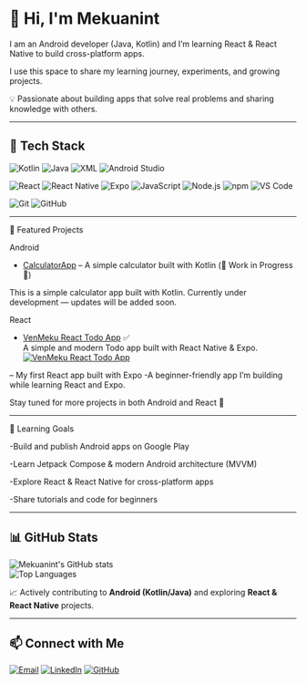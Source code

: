 
# 👋 Hi, I'm Mekuanint


I am an Android developer (Java, Kotlin) and I’m learning React & React Native to build cross-platform apps.
  
I use this space to share my learning journey, experiments, and growing projects.  

💡 Passionate about building apps that solve real problems and sharing knowledge with others. 



---



## 🔧 Tech Stack
![Kotlin](https://img.shields.io/badge/Kotlin-0095D5?style=for-the-badge&logo=kotlin&logoColor=white)
![Java](https://img.shields.io/badge/Java-007396?style=for-the-badge&logo=java&logoColor=white)
![XML](https://img.shields.io/badge/XML-FF6600?style=for-the-badge&logo=xml&logoColor=white)
![Android Studio](https://img.shields.io/badge/Android%20Studio-3DDC84?style=for-the-badge&logo=android-studio&logoColor=white)

![React](https://img.shields.io/badge/React-20232A?style=for-the-badge&logo=react&logoColor=61DAFB)
![React Native](https://img.shields.io/badge/React%20Native-61DAFB?style=for-the-badge&logo=react&logoColor=20232A)
![Expo](https://img.shields.io/badge/Expo-000020?style=for-the-badge&logo=expo&logoColor=white)
![JavaScript](https://img.shields.io/badge/JavaScript-F7DF1E?style=for-the-badge&logo=javascript&logoColor=black)
![Node.js](https://img.shields.io/badge/Node.js-339933?style=for-the-badge&logo=node.js&logoColor=white)
![npm](https://img.shields.io/badge/npm-CB3837?style=for-the-badge&logo=npm&logoColor=white)
![VS Code](https://img.shields.io/badge/VS%20Code-007ACC?style=for-the-badge&logo=visual-studio-code&logoColor=white)

![Git](https://img.shields.io/badge/Git-F05032?style=for-the-badge&logo=git&logoColor=white)
![GitHub](https://img.shields.io/badge/GitHub-181717?style=for-the-badge&logo=github&logoColor=white)



---




📌 Featured Projects

Android

 - [CalculatorApp](https://github.com/VenomX-Meku/ven-meku-calculator) 
 – A simple calculator built with Kotlin
(🚧 Work in Progress 🚧)

This is a simple calculator app built with Kotlin.
Currently under development — updates will be added soon.

React


- [VenMeku React Todo App](https://github.com/VenomX-Meku/VenMeku-React-TodoApp) ✅  
  A simple and modern Todo app built with React Native & Expo.
  [![VenMeku React Todo App](https://img.shields.io/badge/GitHub-VenMeku%20React%20Todo%20App-blue?logo=github)](https://github.com/VenomX-Meku/VenMeku-React-TodoApp)


 – My first React app built with Expo
 -A beginner-friendly app I’m building while learning React and Expo.

Stay tuned  for more projects in both Android and React 🚀




---


 🌱 Learning Goals

-Build and publish Android apps on Google Play

-Learn Jetpack Compose & modern Android architecture (MVVM)

-Explore React & React Native for cross-platform apps

-Share tutorials and code for beginners 
 

---




## 📊 GitHub Stats
![Mekuanint's GitHub stats](https://github-readme-stats.vercel.app/api?username=VenomX-Meku&show_icons=true&theme=tokyonight)  
![Top Languages](https://github-readme-stats.vercel.app/api/top-langs/?username=VenomX-Meku&layout=compact&theme=tokyonight)  

📈 Actively contributing to **Android (Kotlin/Java)** and exploring **React & React Native** projects.  


---




## 📫 Connect with Me
[![Email](https://img.shields.io/badge/Email-D14836?style=for-the-badge&logo=gmail&logoColor=white)](mailto:mekuanint@email.com)
[![LinkedIn](https://img.shields.io/badge/LinkedIn-0A66C2?style=for-the-badge&logo=linkedin&logoColor=white)](https://www.linkedin.com/in/mekuanint/)
[![GitHub](https://img.shields.io/badge/GitHub-181717?style=for-the-badge&logo=github&logoColor=white)](https://github.com/venapp22)
